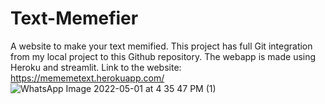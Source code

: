 # Text-Memefier
A website to make your text memified. This project has full Git integration from my local project to this Github repository. The webapp is made using Heroku and streamlit. Link to the website: https://mememetext.herokuapp.com/
![WhatsApp Image 2022-05-01 at 4 35 47 PM (1)](https://user-images.githubusercontent.com/71888304/166150898-a24a55c4-f6fb-443d-823d-f6f60b0b1cbd.jpeg)
